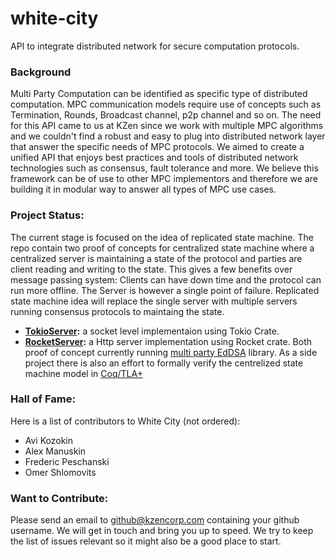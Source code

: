 # white-city
API to integrate distributed network for secure computation protocols. 
### Background
Multi Party Computation can be identified as specific type of distributed computation. MPC communication models require use of concepts such as Termination, Rounds, Broadcast channel, p2p channel and so on. The need for this API came to us at KZen since we work with multiple MPC algorithms and we couldn't find a robust and easy to plug into distributed network layer that answer the specific needs of MPC protocols. We aimed to create a unified API that enjoys best practices and tools of distributed network technologies such as consensus, fault tolerance and more. We believe this framework can be of use to other MPC implementors and therefore we are building it in modular way to answer all types of MPC use cases. 
### Project Status: 
The current stage is focused on the idea of replicated state machine. The repo contain two proof of concepts for centralized state machine where a centralized server is maintaining a state of the protocol and parties are client reading and writing to the state. This gives a few benefits over message passing system: Clients can have down time and the protocol can run more offline. The Server is however a single point of failure. Replicated state machine idea will replace the single server with multiple servers running consensus protocols to maintaing the state. 
- **[TokioServer](https://github.com/KZen-networks/white-city/tree/master/RelayProofsOfConcept/EddsaTokioServer):** a socket level implementaion using Tokio Crate.
- **[RocketServer](https://github.com/KZen-networks/white-city/tree/master/RelayProofsOfConcept/EddsaRocketServer):** a Http server implementation using Rocket crate. 
Both proof of concept currently running [multi party EdDSA](https://github.com/KZen-networks/multi-party-eddsa) library. As a side project there is also an effort to formally verify the centrelized state machine model in [Coq/TLA+](https://github.com/KZen-networks/white-city/tree/master/RelayProofsOfConcept/Formal-spec)

### Hall of Fame: 
Here is a list of contributors to White City (not ordered): 
- Avi Kozokin
- Alex Manuskin
- Frederic Peschanski
- Omer Shlomovits 


### Want to Contribute:
Please send an email to github@kzencorp.com containing your github username. We will get in touch and bring you up to speed. We try to keep the list of issues relevant so it might also be a good place to start.
